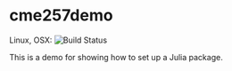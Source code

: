 # cme257demo

Linux, OSX:  ![Build Status](https://travis-ci.org/bnels/cme257demo.jl.svg?branch=master)

This is a demo for showing how to set up a Julia package.
